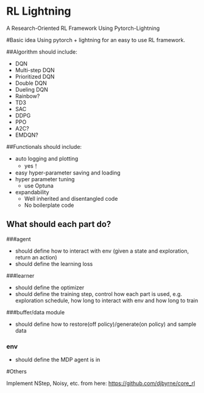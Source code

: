# RL Lightning
A Research-Oriented RL Framework Using Pytorch-Lightning

#Basic idea
Using pytorch + lightning for an easy to use RL framework.

##Algorithm should include:
- DQN
- Multi-step DQN
- Prioritized DQN
- Double DQN
- Dueling DQN
- Rainbow?
- TD3
- SAC
- DDPG
- PPO
- A2C?
- EMDQN?


##Functionals should include:

- auto logging and plotting
  - yes！
- easy hyper-parameter saving and loading
- hyper parameter tuning
  - use Optuna
- expandability
  - Well inherited and disentangled code 
  - No boilerplate code 


## What should each part do?

###agent
- should define how to interact with env (given a state and exploration, return an action)
- should define the learning loss


###learner
- should define the optimizer
- should define the training step, control how each part is used, e.g. exploration schedule, how long to interact with env and how long to train

###buffer/data module
- should define how to restore(off policy)/generate(on policy) and sample data

### env
- should define the MDP agent is in

#Others

Implement NStep, Noisy, etc. from here:
https://github.com/djbyrne/core_rl
